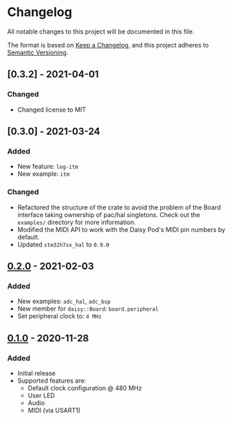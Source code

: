 # Changelog
All notable changes to this project will be documented in this file.

The format is based on [Keep a Changelog](https://keepachangelog.com/en/1.0.0/),
and this project adheres to [Semantic Versioning](https://semver.org/spec/v2.0.0.html).

<!--
## [Unreleased]
-->

## [0.3.2] - 2021-04-01
### Changed
- Changed license to MIT

## [0.3.0] - 2021-03-24
### Added
- New feature: `log-itm`
- New example: `itm`

### Changed
- Refactored the structure of the crate to avoid the problem of the Board interface taking ownership of pac/hal singletons. Check out the `examples/` directory for more information.
- Modified the MIDI API to work with the Daisy Pod's MIDI pin numbers by default.
- Updated `stm32h7xx_hal` to `0.9.0`


## [0.2.0] - 2021-02-03
### Added
- New examples: `adc_hal`, `adc_bsp`
- New member for `daisy::Board`: `board.peripheral`
- Set peripheral clock to: `4 MHz`


## [0.1.0] - 2020-11-28
### Added
- Initial release
- Supported features are:
  * Default clock configuration @ 480 MHz
  * User LED
  * Audio
  * MIDI (via USART1)


[Unreleased]: https://github.com/antoinevg/daisy_bsp/compare/v0.3.0...HEAD
[0.2.0]: https://github.com/antoinevg/daisy_bsp/compare/v0.1.0...v0.2.0
[0.1.0]: https://github.com/antoinevg/daisy_bsp/releases/tag/v0.1.0
